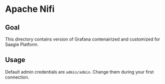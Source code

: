 # Apache Nifi

## Goal
This directory contains version of Grafana contenairized and customized for Saagie Platform.

## Usage

Default admin credentials are `admin/admin`. Change them during your first connection.